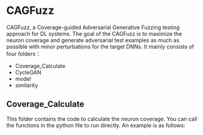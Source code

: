# CAGFuzz
CAGFuzz, a Coverage-guided Adversarial Generative Fuzzing testing approach for DL systems. The goal of the CAGFuzz is to maximize the neuron coverage and generate adversarial test examples as much as possible with minor perturbations for the target DNNs. It mainly consists of four folders：
* Coverage_Calculate
* CycleGAN
* model
* similarity
## Coverage_Calculate
This folder contains the code to calculate the neuron coverage. You can call the functions in the python file to run directly. An example is as follows:
<from Keras_coverage import NCoverage
from keras.models import load_model>
